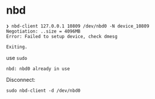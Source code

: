 # nbd

```
❯ nbd-client 127.0.0.1 10809 /dev/nbd0 -N device_10809
Negotiation: ..size = 4096MB
Error: Failed to setup device, check dmesg

Exiting.
```

use `sudo`

```
nbd: nbd0 already in use
```

Disconnect:

```
sudo nbd-client -d /dev/nbd0
```
